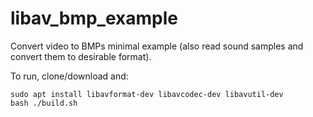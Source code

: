 # libav_bmp_example
Convert video to BMPs minimal example (also read sound samples and convert them to desirable format).

To run, clone/download and:
```
sudo apt install libavformat-dev libavcodec-dev libavutil-dev
bash ./build.sh
```
